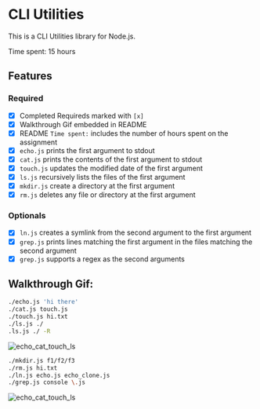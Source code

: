 # CLI Utilities

This is a CLI Utilities library for Node.js.

Time spent: 15 hours

## Features

### Required

- [x] Completed Requireds marked with `[x]`
- [x] Walkthrough Gif embedded in README
- [x] README `Time spent:` includes the number of hours spent on the assignment
- [x] `echo.js` prints the first argument to stdout
- [x] `cat.js` prints the contents of the first argument to stdout
- [x] `touch.js` updates the modified date of the first argument
- [x] `ls.js` recursively lists the files of the first argument
- [x] `mkdir.js` create a directory at the first argument
- [x] `rm.js` deletes any file or directory at the first argument 

### Optionals

- [x] `ln.js` creates a symlink from the second argument to the first argument
- [x] `grep.js` prints lines matching the first argument in the files matching the second argument
- [x] `grep.js` supports a regex as the second arguments

## Walkthrough Gif:
```bash
./echo.js 'hi there'
./cat.js touch.js
./touch.js hi.txt
./ls.js ./
.ls.js ./ -R
```
![echo_cat_touch_ls](https://github.com/nvpmai95/nodejs_command_lines/blob/master/gifs/echo_cat_touch_ls.gif)

```bash
./mkdir.js f1/f2/f3
./rm.js hi.txt
./ln.js echo.js echo_clone.js
./grep.js console \.js
```
![echo_cat_touch_ls](https://github.com/nvpmai95/nodejs_command_lines/blob/master/gifs/mkdir_rm_ln_grep.gif)
